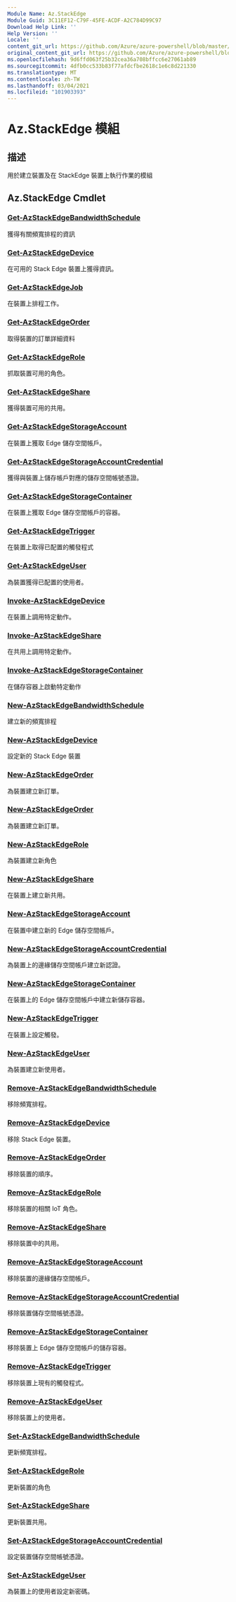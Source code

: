 ```yaml
---
Module Name: Az.StackEdge
Module Guid: 3C11EF12-C79F-45FE-ACDF-A2C784D99C97
Download Help Link: ''
Help Version: ''
Locale: ''
content_git_url: https://github.com/Azure/azure-powershell/blob/master/src/StackEdge/StackEdge/help/Az.StackEdge.md
original_content_git_url: https://github.com/Azure/azure-powershell/blob/master/src/StackEdge/StackEdge/help/Az.StackEdge.md
ms.openlocfilehash: 9d6ffd063f25b32cea36a708bffcc6e27061ab89
ms.sourcegitcommit: 4dfb0cc533b83f77afdcfbe2618c1e6c8d221330
ms.translationtype: MT
ms.contentlocale: zh-TW
ms.lasthandoff: 03/04/2021
ms.locfileid: "101903393"
---
```

# Az.StackEdge 模組
## 描述
用於建立裝置及在 StackEdge 裝置上執行作業的模組

## Az.StackEdge Cmdlet
### [Get-AzStackEdgeBandwidthSchedule](Get-AzStackEdgeBandwidthSchedule.md)
獲得有關頻寬排程的資訊

### [Get-AzStackEdgeDevice](Get-AzStackEdgeDevice.md)
在可用的 Stack Edge 裝置上獲得資訊。

### [Get-AzStackEdgeJob](Get-AzStackEdgeJob.md)
在裝置上排程工作。

### [Get-AzStackEdgeOrder](Get-AzStackEdgeOrder.md)
取得裝置的訂單詳細資料

### [Get-AzStackEdgeRole](Get-AzStackEdgeRole.md)
抓取裝置可用的角色。

### [Get-AzStackEdgeShare](Get-AzStackEdgeShare.md)
獲得裝置可用的共用。

### [Get-AzStackEdgeStorageAccount](Get-AzStackEdgeStorageAccount.md)
在裝置上獲取 Edge 儲存空間帳戶。

### [Get-AzStackEdgeStorageAccountCredential](Get-AzStackEdgeStorageAccountCredential.md)
獲得與裝置上儲存帳戶對應的儲存空間帳號憑證。

### [Get-AzStackEdgeStorageContainer](Get-AzStackEdgeStorageContainer.md)
在裝置上獲取 Edge 儲存空間帳戶的容器。

### [Get-AzStackEdgeTrigger](Get-AzStackEdgeTrigger.md)
在裝置上取得已配置的觸發程式
 

### [Get-AzStackEdgeUser](Get-AzStackEdgeUser.md)
為裝置獲得已配置的使用者。

### [Invoke-AzStackEdgeDevice](Invoke-AzStackEdgeDevice.md)
在裝置上調用特定動作。

### [Invoke-AzStackEdgeShare](Invoke-AzStackEdgeShare.md)
在共用上調用特定動作。

### [Invoke-AzStackEdgeStorageContainer](Invoke-AzStackEdgeStorageContainer.md)
在儲存容器上啟動特定動作

### [New-AzStackEdgeBandwidthSchedule](New-AzStackEdgeBandwidthSchedule.md)
建立新的頻寬排程

### [New-AzStackEdgeDevice](New-AzStackEdgeDevice.md)
設定新的 Stack Edge 裝置

### [New-AzStackEdgeOrder](New-AzStackEdgeOrder.md)
為裝置建立新訂單。

### [New-AzStackEdgeOrder](New-AzStackEdgeOrder.md)
為裝置建立新訂單。

### [New-AzStackEdgeRole](New-AzStackEdgeRole.md)
為裝置建立新角色

### [New-AzStackEdgeShare](New-AzStackEdgeShare.md)
在裝置上建立新共用。

### [New-AzStackEdgeStorageAccount](New-AzStackEdgeStorageAccount.md)
在裝置中建立新的 Edge 儲存空間帳戶。

### [New-AzStackEdgeStorageAccountCredential](New-AzStackEdgeStorageAccountCredential.md)
為裝置上的邊緣儲存空間帳戶建立新認證。

### [New-AzStackEdgeStorageContainer](New-AzStackEdgeStorageContainer.md)
在裝置上的 Edge 儲存空間帳戶中建立新儲存容器。

### [New-AzStackEdgeTrigger](New-AzStackEdgeTrigger.md)
在裝置上設定觸發。

### [New-AzStackEdgeUser](New-AzStackEdgeUser.md)
為裝置建立新使用者。

### [Remove-AzStackEdgeBandwidthSchedule](Remove-AzStackEdgeBandwidthSchedule.md)
移除頻寬排程。

### [Remove-AzStackEdgeDevice](Remove-AzStackEdgeDevice.md)
移除 Stack Edge 裝置。

### [Remove-AzStackEdgeOrder](Remove-AzStackEdgeOrder.md)
移除裝置的順序。

### [Remove-AzStackEdgeRole](Remove-AzStackEdgeRole.md)
移除裝置的相關 IoT 角色。

### [Remove-AzStackEdgeShare](Remove-AzStackEdgeShare.md)
移除裝置中的共用。

### [Remove-AzStackEdgeStorageAccount](Remove-AzStackEdgeStorageAccount.md)
移除裝置的邊緣儲存空間帳戶。

### [Remove-AzStackEdgeStorageAccountCredential](Remove-AzStackEdgeStorageAccountCredential.md)
移除裝置儲存空間帳號憑證。

### [Remove-AzStackEdgeStorageContainer](Remove-AzStackEdgeStorageContainer.md)
移除裝置上 Edge 儲存空間帳戶的儲存容器。

### [Remove-AzStackEdgeTrigger](Remove-AzStackEdgeTrigger.md)
移除裝置上現有的觸發程式。

### [Remove-AzStackEdgeUser](Remove-AzStackEdgeUser.md)
移除裝置上的使用者。

### [Set-AzStackEdgeBandwidthSchedule](Set-AzStackEdgeBandwidthSchedule.md)
更新頻寬排程。

### [Set-AzStackEdgeRole](Set-AzStackEdgeRole.md)
更新裝置的角色

### [Set-AzStackEdgeShare](Set-AzStackEdgeShare.md)
更新裝置共用。

### [Set-AzStackEdgeStorageAccountCredential](Set-AzStackEdgeStorageAccountCredential.md)
設定裝置儲存空間帳號憑證。

### [Set-AzStackEdgeUser](Set-AzStackEdgeUser.md)
為裝置上的使用者設定新密碼。


